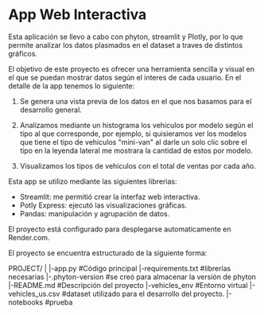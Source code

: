 # App Web Interactiva
Esta aplicación se llevo a cabo con phyton, streamlit y Plotly, por lo que permite analizar los datos plasmados en el dataset a traves de distintos gráficos.

El objetivo de este proyecto es ofrecer una herramienta sencilla y visual en el que se puedan mostrar datos según el interes de cada usuario. En el detalle de la app tenemos lo siguiente:

1. Se genera una vista previa de los datos en el que nos basamos para el desarrollo general.

2. Analizamos mediante un histograma los vehículos por modelo según el tipo al que corresponde, por ejemplo, si quisieramos ver los modelos que tiene el tipo de vehículos "mini-van" al darle un solo clic sobre el tipo en la leyenda lateral me mostrara la cantidad de estos por modelo. 
3. Visualizamos los tipos de vehiculos con el total de ventas por cada año. 

Esta app se utilizo mediante las siguientes librerias:
- Streamlit: me permitió crear la interfaz web interactiva.
- Potly Express: ejecutó las visualizaciones gráficas.
- Pandas: manipulación y agrupación de datos. 

El proyecto está configurado para desplegarse automaticamente en Render.com.

El proyecto se encuentra estructurado de la siguiente forma:

PROJECT/
|
|-app.py #Código principal 
|-requirements.txt #librerías necesarias
|-.phyton-version #se creó para almacenar la versión de phyton
|-README.md #Descripción del proyecto
|-vehicles_env #Entorno virtual 
|-vehicles_us.csv #dataset utilizado para el desarrollo del proyecto.
|-notebooks #prueba
